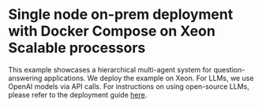 # Single node on-prem deployment with Docker Compose on Xeon Scalable processors

This example showcases a hierarchical multi-agent system for question-answering applications. We deploy the example on Xeon. For LLMs, we use OpenAI models via API calls. For instructions on using open-source LLMs, please refer to the deployment guide [here](../../../../README.md).

